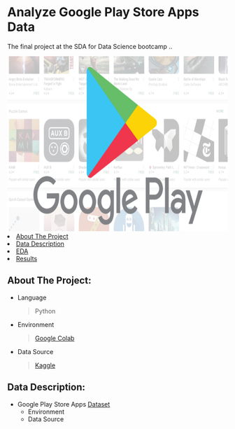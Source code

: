# **Analyze Google Play Store Apps Data**
The final project at the SDA for Data Science bootcamp ..

<img width="1000" height="400" src="googleplay2.png">


<li><a href="#About The Project">About The Project</a></li>
<li><a href="#Data Dscription">Data Description</a></li>
<li><a href="#EDA">EDA</a></li>
<li><a href="#Results">Results</a></li>

<a id='About The Project'></a>
## About The Project:
- Language 
  > Python
- Environment
  > [Google Colab](https://colab.research.google.com/notebooks/intro.ipynb)
- Data Source
  > [Kaggle](https://www.kaggle.com/) 

<a id='Data Description'></a>
## Data Description:
- Google Play Store Apps [Dataset](https://www.kaggle.com/lava18/google-play-store-apps)  
  - Environment
  - Data Source
